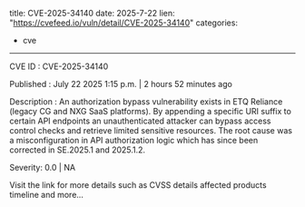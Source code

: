  
title: CVE-2025-34140
date: 2025-7-22
lien: "https://cvefeed.io/vuln/detail/CVE-2025-34140"
categories:
  - cve
---

CVE ID : CVE-2025-34140

Published :  July 22
2025
1:15 p.m. | 2 hours
52 minutes ago

Description : An authorization bypass vulnerability exists in ETQ Reliance (legacy CG and NXG SaaS platforms). By appending a specific URI suffix to certain API endpoints
an unauthenticated attacker can bypass access control checks and retrieve limited sensitive resources. The root cause was a misconfiguration in API authorization logic
which has since been corrected in SE.2025.1 and 2025.1.2.

Severity: 0.0 | NA

Visit the link for more details
such as CVSS details
affected products
timeline
and more...
